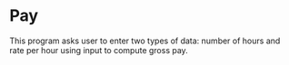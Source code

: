 # Pay
This program asks user to enter two types of data: number of hours and rate per hour using input to compute gross pay.

